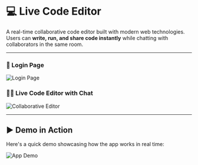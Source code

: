 # 💻 Live Code Editor

A real-time collaborative code editor built with modern web technologies.  
Users can **write, run, and share code instantly** while chatting with collaborators in the same room.  

---

### 🔐 Login Page
![Login Page](https://i.postimg.cc/Bvx2DWMV/Screenshot-2025-09-03-235806.png)

### 👨‍💻 Live Code Editor with Chat
![Collaborative Editor](https://i.postimg.cc/d1wrjWft/Screenshot-2025-09-03-235958.png)

---
##  ▶ Demo in Action

Here's a quick demo showcasing how the app works in real time:

![App Demo](https://i.postimg.cc/T2mh3jNt/Screen-Recording-2025-09-03-234439.gif)

